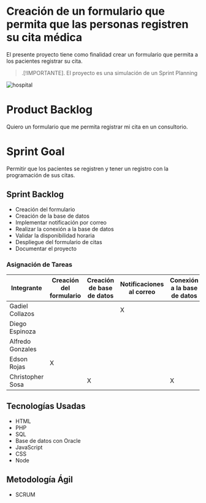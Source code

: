 # Creación de un formulario que permita que las personas registren su cita médica
El presente proyecto tiene como finalidad crear un formulario que permita a los pacientes registrar su cita.

> .[!IMPORTANTE].
> El proyecto es una simulación de un Sprint Planning


![hospital](https://user-images.githubusercontent.com/43627087/61964854-26a2da80-af8c-11e9-9333-b7c458b6a9b5.png)

# Product Backlog
Quiero un formulario que me permita registrar mi cita en un consultorio.

# Sprint Goal
Permitir que los pacientes se registren y tener un registro con la programación de sus citas.

## Sprint Backlog
- Creación del formulario
- Creación de la base de datos
- Implementar notificación por correo
- Realizar la conexión a la base de datos
- Validar la disponibilidad horaria
- Despliegue del formulario de citas
- Documentar el proyecto

### Asignación de Tareas

| Integrante           |  Creación del formulario |  Creación de base de datos |  Notificaciones al correo | Conexión a la base de datos | Validar disponibilidad | Despliegue del formulario |  Documentar el proyecto |
|----------------------|--------------------------|----------------------------|---------------------------|-----------------------------|------------------------|---------------------------|-------------------------|
| Gadiel Collazos      |                          |                            |             X             |                             |                        |             X             |            X            |
| Diego Espinoza       |                          |                            |                           |                             |                        |                           |                         |
| Alfredo Gonzales     |                          |                            |                           |                             |           X            |                           |            X            |
| Edson Rojas          |            X             |                            |                           |                             |                        |                           |                         |
| Christopher Sosa     |                          |             X              |                           |              X              |                        |                           |                         |

## Tecnologías Usadas
- HTML
- PHP
- SQL
- Base de datos con Oracle
- JavaScript
- CSS
- Node

## Metodología Ágil
- SCRUM